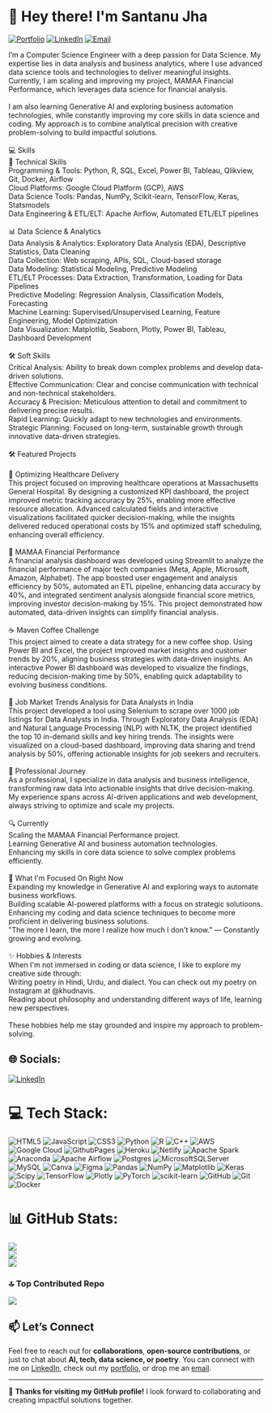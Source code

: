 # 👋 Hey there! I'm Santanu Jha

[![Portfolio](https://img.shields.io/badge/Portfolio-Explore%20My%20Work-blue)](https://santanujha.netlify.app/)
[![LinkedIn](https://img.shields.io/badge/LinkedIn-Connect%20with%20Me-blue)](https://www.linkedin.com/in/santanu-jha-845510292/)
[![Email](https://img.shields.io/badge/Email-Say%20Hi!-green)](mailto:your.email@example.com)

I’m a Computer Science Engineer with a deep passion for Data Science. My expertise lies in data analysis and business analytics, where I use advanced data science tools and technologies to deliver meaningful insights. Currently, I am scaling and improving my project, MAMAA Financial Performance, which leverages data science for financial analysis.<br><br>I am also learning Generative AI and exploring business automation technologies, while constantly improving my core skills in data science and coding. My approach is to combine analytical precision with creative problem-solving to build impactful solutions.<br><br>💻 Skills<br>🔧 Technical Skills<br>Programming & Tools: Python, R, SQL, Excel, Power BI, Tableau, Qlikview, Git, Docker, Airflow<br>Cloud Platforms: Google Cloud Platform (GCP), AWS<br>Data Science Tools: Pandas, NumPy, Scikit-learn, TensorFlow, Keras, Statsmodels<br>Data Engineering & ETL/ELT: Apache Airflow, Automated ETL/ELT pipelines<br><br>📊 Data Science & Analytics<br>Data Analysis & Analytics: Exploratory Data Analysis (EDA), Descriptive Statistics, Data Cleaning<br>Data Collection: Web scraping, APIs, SQL, Cloud-based storage<br>Data Modeling: Statistical Modeling, Predictive Modeling<br>ETL/ELT Processes: Data Extraction, Transformation, Loading for Data Pipelines<br>Predictive Modeling: Regression Analysis, Classification Models, Forecasting<br>Machine Learning: Supervised/Unsupervised Learning, Feature Engineering, Model Optimization<br>Data Visualization: Matplotlib, Seaborn, Plotly, Power BI, Tableau, Dashboard Development<br><br>🛠 Soft Skills<br>Critical Analysis: Ability to break down complex problems and develop data-driven solutions.<br>Effective Communication: Clear and concise communication with technical and non-technical stakeholders.<br>Accuracy & Precision: Meticulous attention to detail and commitment to delivering precise results.<br>Rapid Learning: Quickly adapt to new technologies and environments.<br>Strategic Planning: Focused on long-term, sustainable growth through innovative data-driven strategies.<br><br>🛠 Featured Projects<br><br>🏥 Optimizing Healthcare Delivery<br>This project focused on improving healthcare operations at Massachusetts General Hospital. By designing a customized KPI dashboard, the project improved metric tracking accuracy by 25%, enabling more effective resource allocation. Advanced calculated fields and interactive visualizations facilitated quicker decision-making, while the insights delivered reduced operational costs by 15% and optimized staff scheduling, enhancing overall efficiency.<br><br>💼 MAMAA Financial Performance<br>A financial analysis dashboard was developed using Streamlit to analyze the financial performance of major tech companies (Meta, Apple, Microsoft, Amazon, Alphabet). The app boosted user engagement and analysis efficiency by 50%, automated an ETL pipeline, enhancing data accuracy by 40%, and integrated sentiment analysis alongside financial score metrics, improving investor decision-making by 15%. This project demonstrated how automated, data-driven insights can simplify financial analysis.<br><br>☕ Maven Coffee Challenge<br>This project aimed to create a data strategy for a new coffee shop. Using Power BI and Excel, the project improved market insights and customer trends by 20%, aligning business strategies with data-driven insights. An interactive Power BI dashboard was developed to visualize the findings, reducing decision-making time by 50%, enabling quick adaptability to evolving business conditions.<br><br>🔎 Job Market Trends Analysis for Data Analysts in India<br>This project developed a tool using Selenium to scrape over 1000 job listings for Data Analysts in India. Through Exploratory Data Analysis (EDA) and Natural Language Processing (NLP) with NLTK, the project identified the top 10 in-demand skills and key hiring trends. The insights were visualized on a cloud-based dashboard, improving data sharing and trend analysis by 50%, offering actionable insights for job seekers and recruiters.<br><br>💼 Professional Journey<br>As a professional, I specialize in data analysis and business intelligence, transforming raw data into actionable insights that drive decision-making. My experience spans across AI-driven applications and web development, always striving to optimize and scale my projects.<br><br>🔍 Currently<br>Scaling the MAMAA Financial Performance project.<br>Learning Generative AI and business automation technologies.<br>Enhancing my skills in core data science to solve complex problems efficiently.<br><br>🌱 What I'm Focused On Right Now<br>Expanding my knowledge in Generative AI and exploring ways to automate business workflows.<br>Building scalable AI-powered platforms with a focus on strategic solutioons.<br>Enhancing my coding and data science techniques to become more proficient in delivering business solutions.<br>"The more I learn, the more I realize how much I don't know." — Constantly growing and evolving.<br><br>✨ Hobbies & Interests<br>When I'm not immersed in coding or data science, I like to explore my creative side through:<br>Writing poetry in Hindi, Urdu, and dialect. You can check out my poetry on Instagram at @khudnavis.<br>Reading about philosophy and understanding different ways of life, learning new perspectives.<br><br>These hobbies help me stay grounded and inspire my approach to problem-solving.


## 🌐 Socials:
[![LinkedIn](https://img.shields.io/badge/LinkedIn-%230077B5.svg?logo=linkedin&logoColor=white)](https://linkedin.com/in/santanu-jha-845510292) 

# 💻 Tech Stack:
![HTML5](https://img.shields.io/badge/html5-%23E34F26.svg?style=plastic&logo=html5&logoColor=white) ![JavaScript](https://img.shields.io/badge/javascript-%23323330.svg?style=plastic&logo=javascript&logoColor=%23F7DF1E) ![CSS3](https://img.shields.io/badge/css3-%231572B6.svg?style=plastic&logo=css3&logoColor=white) ![Python](https://img.shields.io/badge/python-3670A0?style=plastic&logo=python&logoColor=ffdd54) ![R](https://img.shields.io/badge/r-%23276DC3.svg?style=plastic&logo=r&logoColor=white) ![C++](https://img.shields.io/badge/c++-%2300599C.svg?style=plastic&logo=c%2B%2B&logoColor=white) ![AWS](https://img.shields.io/badge/AWS-%23FF9900.svg?style=plastic&logo=amazon-aws&logoColor=white) ![Google Cloud](https://img.shields.io/badge/GoogleCloud-%234285F4.svg?style=plastic&logo=google-cloud&logoColor=white) ![GithubPages](https://img.shields.io/badge/github%20pages-121013?style=plastic&logo=github&logoColor=white) ![Heroku](https://img.shields.io/badge/heroku-%23430098.svg?style=plastic&logo=heroku&logoColor=white) ![Netlify](https://img.shields.io/badge/netlify-%23000000.svg?style=plastic&logo=netlify&logoColor=#00C7B7) ![Apache Spark](https://img.shields.io/badge/Apache%20Spark-FDEE21?style=plastic&logo=apachespark&logoColor=black) ![Anaconda](https://img.shields.io/badge/Anaconda-%2344A833.svg?style=plastic&logo=anaconda&logoColor=white) ![Apache Airflow](https://img.shields.io/badge/Apache%20Airflow-017CEE?style=plastic&logo=Apache%20Airflow&logoColor=white) ![Postgres](https://img.shields.io/badge/postgres-%23316192.svg?style=plastic&logo=postgresql&logoColor=white) ![MicrosoftSQLServer](https://img.shields.io/badge/Microsoft%20SQL%20Server-CC2927?style=plastic&logo=microsoft%20sql%20server&logoColor=white) ![MySQL](https://img.shields.io/badge/mysql-4479A1.svg?style=plastic&logo=mysql&logoColor=white) ![Canva](https://img.shields.io/badge/Canva-%2300C4CC.svg?style=plastic&logo=Canva&logoColor=white) ![Figma](https://img.shields.io/badge/figma-%23F24E1E.svg?style=plastic&logo=figma&logoColor=white) ![Pandas](https://img.shields.io/badge/pandas-%23150458.svg?style=plastic&logo=pandas&logoColor=white) ![NumPy](https://img.shields.io/badge/numpy-%23013243.svg?style=plastic&logo=numpy&logoColor=white) ![Matplotlib](https://img.shields.io/badge/Matplotlib-%23ffffff.svg?style=plastic&logo=Matplotlib&logoColor=black) ![Keras](https://img.shields.io/badge/Keras-%23D00000.svg?style=plastic&logo=Keras&logoColor=white) ![Scipy](https://img.shields.io/badge/SciPy-%230C55A5.svg?style=plastic&logo=scipy&logoColor=%white) ![TensorFlow](https://img.shields.io/badge/TensorFlow-%23FF6F00.svg?style=plastic&logo=TensorFlow&logoColor=white) ![Plotly](https://img.shields.io/badge/Plotly-%233F4F75.svg?style=plastic&logo=plotly&logoColor=white) ![PyTorch](https://img.shields.io/badge/PyTorch-%23EE4C2C.svg?style=plastic&logo=PyTorch&logoColor=white) ![scikit-learn](https://img.shields.io/badge/scikit--learn-%23F7931E.svg?style=plastic&logo=scikit-learn&logoColor=white) ![GitHub](https://img.shields.io/badge/github-%23121011.svg?style=plastic&logo=github&logoColor=white) ![Git](https://img.shields.io/badge/git-%23F05033.svg?style=plastic&logo=git&logoColor=white) ![Docker](https://img.shields.io/badge/docker-%230db7ed.svg?style=plastic&logo=docker&logoColor=white)
# 📊 GitHub Stats:
![](https://github-readme-stats.vercel.app/api?username=jhasantanu9&theme=dark&hide_border=true&include_all_commits=false&count_private=false)<br/>
![](https://github-readme-streak-stats.herokuapp.com/?user=jhasantanu9&theme=dark&hide_border=true)<br/>
![](https://github-readme-stats.vercel.app/api/top-langs/?username=jhasantanu9&theme=dark&hide_border=true&include_all_commits=false&count_private=false&layout=compact)

### 🔝 Top Contributed Repo
![](https://github-contributor-stats.vercel.app/api?username=jhasantanu9&limit=5&theme=dark&combine_all_yearly_contributions=true)

<!-- Proudly created with GPRM ( https://gprm.itsvg.in ) -->

## 📫 Let’s Connect

Feel free to reach out for **collaborations**, **open-source contributions**, or just to chat about **AI, tech, data science, or poetry**. You can connect with me on [LinkedIn]([https://www.linkedin.com/in/santanu-jha](https://www.linkedin.com/in/santanu-jha-845510292/)), check out my [portfolio](https://santanujha.netlify.app/), or drop me an [email](mailto:your.email@example.com).

---

🌟 **Thanks for visiting my GitHub profile!** I look forward to collaborating and creating impactful solutions together.
